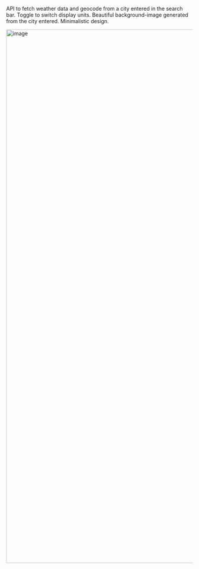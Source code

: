 API to fetch weather data and geocode from a city entered in the search bar. 
Toggle to switch display units. 
Beautiful background-image generated from the city entered. 
Minimalistic design.

<img width="1439" alt="image" src="https://user-images.githubusercontent.com/92957081/197548597-88b2b2e0-aaf7-4cef-ad3a-a830ee9a91cd.png">







